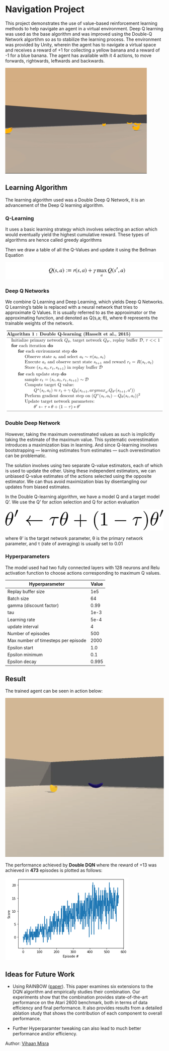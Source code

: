 # Navigation Project

This project demonstrates the use of value-based reinforcement learning methods to help navigate an agent in a virtual environment. Deep Q learning was used as the base algorithm and was improved using the Double-Q Network algortihm so as to stabilize the learning process. The environment was provided by Unity, wherein the agent has to navigate a virtual space and receives a reward of +1 for collecting a yellow banana and a reward of -1 for a blue banana. The agent has available with it 4 actions, to move forwards, rightwards, leftwards and backwards.

![random agent](assets/randomagentgif.gif) 


## Learning Algorithm
The learning algorithm used was a Double Deep Q Network, it is an advancement of the Deep Q learning algorithm.

### Q-Learning
It uses a basic learning strategy which involves selecting an action which would eventually yield the highest cumulative reward. These types of algorithms are hence called greedy algorithms 

Then we draw a table of all the Q-Values and update it using the Bellman Equation

![eqn2](assets/eqn2.png)

### Deep Q Networks
We combine Q Learning and Deep Learning, which yields Deep Q Networks. Q Learning’s table is replaced with a neural network that tries to approximate Q Values. It is usually referred to as the approximator or the approximating function, and denoted as Q(s,a; θ), where θ represents the trainable weights of the network.

![eqn4](assets/eqn4.png)

### Double Deep Network
However, taking the maximum overestimated values as such is implicitly taking the estimate of the maximum value. This systematic overestimation introduces a maximization bias in learning. And since Q-learning involves bootstrapping — learning estimates from estimates — such overestimation can be problematic.

The solution involves using two separate Q-value estimators, each of which is used to update the other. Using these independent estimators, we can unbiased Q-value estimates of the actions selected using the opposite estimator. We can thus avoid maximization bias by disentangling our updates from biased estimates.

In the Double Q-learning algorithm, we have a model Q and a target model Q’. We use the Q’ for action selection and Q for action evaluation

![eqn5](assets/eqn5.png)

where θ’ is the target network parameter, θ is the primary network parameter, and τ (rate of averaging) is usually set to 0.01

  ### Hyperparameters
  The model used had two fully connected layers with 128 neurons and Relu activation function to choose actions corresponding to maximum Q values.

  | Hyperparameter                      | Value |
  | ----------------------------------- | ----- |
  | Replay buffer size                  | 1e5   |
  | Batch size                          | 64    |
  | gamma (discount factor)             | 0.99  |
  | tau                                 | 1e-3  |
  | Learning rate                       | 5e-4  |
  | update interval                     | 4     |
  | Number of episodes                  | 500   |
  | Max number of timesteps per episode | 2000  |
  | Epsilon start                       | 1.0   |
  | Epsilon minimum                     | 0.1   |
  | Epsilon decay                       | 0.995 |


  ## Result

  The trained agent can be seen in action below:

  ![trained](assets/samplegif.gif) 


  The performance achieved by **Double DQN** where the reward of +13 was achieved in **473** episodes is plotted as follows: 

  ![double-dqn](assets/trainingPlot.png) 


## Ideas for Future Work

- Using RAINBOW ([paper](https://arxiv.org/abs/1710.02298)). This paper examines six extensions to the DQN algorithm and empirically studies their combination. Our experiments show that the combination provides state-of-the-art performance on the Atari 2600 benchmark, both in terms of data efficiency and final performance. It also provides results from a detailed ablation study that shows the contribution of each component to overall performance.

- Further Hyperparamter tweaking can also lead to much better performance and/or efficiency.

Author: [Vihaan Misra](http://github.com/convexalpha) 
